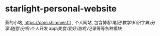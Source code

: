 # starlight-personal-website
蔡的小站, https://com.shimmer.fit , 个人网站, 包含博客\笔记\教学\知识字典\分享\随意\分析\个人开发 app\美食\爱好\游戏\记录等等各种模块
